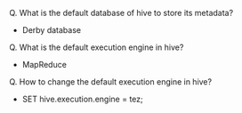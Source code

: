 Q. What is the default database of hive to store its metadata?

- Derby database

Q. What is the default execution engine in hive?
- MapReduce

Q. How to change the default execution engine in hive?
- SET hive.execution.engine = tez;